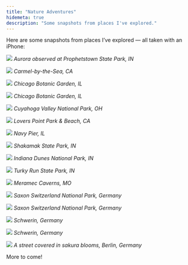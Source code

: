 ```yaml
---
title: "Nature Adventures"
hidemeta: true
description: "Some snapshots from places I've explored."
---
```


Here are some snapshots from places I’ve explored — all taken with an iPhone:

![](/aroraatpark.JPEG)
*Aurora observed at Prophetstown State Park, IN*

![](/carmelatsea.JPEG)
*Carmel-by-the-Sea, CA*

![](/chicagobotanic.JPEG)
*Chicago Botanic Garden, IL*

![](/chicagobotanic2.JPEG)
*Chicago Botanic Garden, IL*

![](/cuyahoga.JPEG)
*Cuyahoga Valley National Park, OH*

![](/loverspot.JPEG)
*Lovers Point Park & Beach, CA*

![](/navypier.JPEG)
*Navy Pier, IL*

![](/shakamak.JPEG)
*Shakamak State Park, IN*

![](/dunes.JPEG)
*Indiana Dunes National Park, IN*

![](/turkyrun.JPEG)
*Turky Run State Park, IN*

![](/stlouiscave.JPEG)
*Meramec Caverns, MO*

![](/dreston1.JPG)
*Saxon Switzerland National Park, Germany*

![](/dreston2.JPG)
*Saxon Switzerland National Park, Germany*

![](/shiweilin.JPG)
*Schwerin, Germany*

![](/shiweilin2.JPG)
*Schwerin, Germany*

![](/berlinstr.JPG)
*A street covered in sakura blooms, Berlin, Germany*

More to come!
